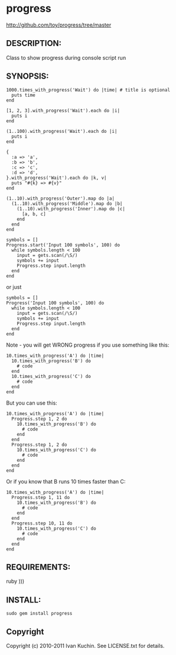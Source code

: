 # progress

http://github.com/toy/progress/tree/master

## DESCRIPTION:

Class to show progress during console script run

## SYNOPSIS:

    1000.times_with_progress('Wait') do |time| # title is optional
      puts time
    end

    [1, 2, 3].with_progress('Wait').each do |i|
      puts i
    end

    (1..100).with_progress('Wait').each do |i|
      puts i
    end

    {
      :a => 'a',
      :b => 'b',
      :c => 'c',
      :d => 'd',
    }.with_progress('Wait').each do |k, v|
      puts "#{k} => #{v}"
    end

    (1..10).with_progress('Outer').map do |a|
      (1..10).with_progress('Middle').map do |b|
        (1..10).with_progress('Inner').map do |c|
          [a, b, c]
        end
      end
    end

    symbols = []
    Progress.start('Input 100 symbols', 100) do
      while symbols.length < 100
        input = gets.scan(/\S/)
        symbols += input
        Progress.step input.length
      end
    end

or just

    symbols = []
    Progress('Input 100 symbols', 100) do
      while symbols.length < 100
        input = gets.scan(/\S/)
        symbols += input
        Progress.step input.length
      end
    end

Note - you will get WRONG progress if you use something like this:

    10.times_with_progress('A') do |time|
      10.times_with_progress('B') do
        # code
      end
      10.times_with_progress('C') do
        # code
      end
    end

But you can use this:

    10.times_with_progress('A') do |time|
      Progress.step 1, 2 do
        10.times_with_progress('B') do
          # code
        end
      end
      Progress.step 1, 2 do
        10.times_with_progress('C') do
          # code
        end
      end
    end

Or if you know that B runs 10 times faster than C:

    10.times_with_progress('A') do |time|
      Progress.step 1, 11 do
        10.times_with_progress('B') do
          # code
        end
      end
      Progress.step 10, 11 do
        10.times_with_progress('C') do
          # code
        end
      end
    end

## REQUIREMENTS:

ruby )))

## INSTALL:

    sudo gem install progress

## Copyright

Copyright (c) 2010-2011 Ivan Kuchin. See LICENSE.txt for details.
